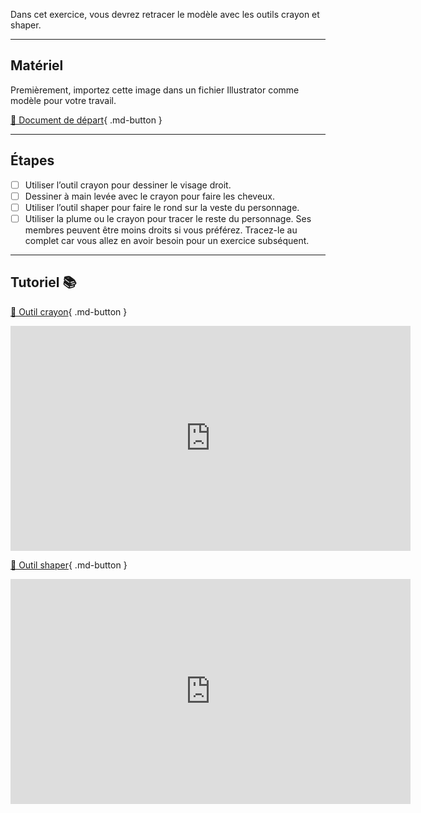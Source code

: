 Dans cet exercice, vous devrez retracer le modèle avec les outils crayon et shaper.   

***  

## Matériel

Premièrement, importez cette image dans un fichier Illustrator comme modèle pour votre travail.   

[📁 Document de départ](https://cmontmorency365.sharepoint.com/:i:/s/TIM-582214-Animation2d77/ERCFgQ5vR1FFlL3RzsMmr8EBUBBoWTxsQqMoaXGffBHhUQ?e=PLJnwf){ .md-button }   <br>

***  

## Étapes

- [ ] Utiliser l’outil crayon pour dessiner le visage droit.
- [ ] Dessiner à main levée avec le crayon pour faire les cheveux.
- [ ] Utiliser l’outil shaper pour faire le rond sur la veste du personnage.
- [ ] Utiliser la plume ou le crayon pour tracer le reste du personnage. Ses membres peuvent être moins droits si vous préférez.  Tracez-le au complet car vous allez en avoir besoin pour un exercice subséquent.

***  

## Tutoriel 📚
[📁 Outil crayon](https://cmontmorency365.sharepoint.com/:v:/s/TIM-582214-Animation2d77/EZWajZIAX0pOj-Ey1MAykLcB1yQPRt9zX8DZHirIkRqq_w?e=gno8Vp){ .md-button }   <br>

<iframe src="https://cmontmorency365.sharepoint.com/sites/TIM-582214-Animation2d77/_layouts/15/embed.aspx?UniqueId=928d9a95-5f00-4e4a-8fe1-32d4c03290b7&embed=%7B%22ust%22%3Atrue%2C%22hv%22%3A%22CopyEmbedCode%22%7D&referrer=StreamWebApp&referrerScenario=EmbedDialog.Create" width="640" height="360" frameborder="0" scrolling="no" allowfullscreen title="02_exercice_crayon.mp4"></iframe>

[📁 Outil shaper](https://cmontmorency365.sharepoint.com/:v:/s/TIM-582214-Animation2d77/Ef1TjjvjbjhAtZ8e69VC-UcByeZDRGWB510iZODaHbimuA?e=vKzBFM){ .md-button }   <br>

<iframe src="https://cmontmorency365.sharepoint.com/sites/TIM-582214-Animation2d77/_layouts/15/embed.aspx?UniqueId=3b8e53fd-6ee3-4038-b59f-1eebd542f947&embed=%7B%22ust%22%3Atrue%2C%22hv%22%3A%22CopyEmbedCode%22%7D&referrer=StreamWebApp&referrerScenario=EmbedDialog.Create" width="640" height="360" frameborder="0" scrolling="no" allowfullscreen title="01_outil_shaper.mp4"></iframe>
